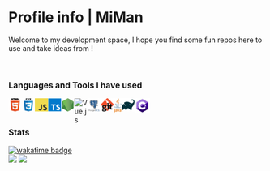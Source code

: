 # Profile info | MiMan 

Welcome to my development space, I hope you find some fun repos here to use and take ideas from !

<br>

### Languages and Tools I have used
<img align="left" title="HTML5" alt="HTML5" width="26px" src="https://raw.githubusercontent.com/github/explore/80688e429a7d4ef2fca1e82350fe8e3517d3494d/topics/html/html.png" />
<img align="left" title="CSS3" alt="CSS3" width="26px" src="https://raw.githubusercontent.com/github/explore/80688e429a7d4ef2fca1e82350fe8e3517d3494d/topics/css/css.png" />
<img align="left" title="JavaScript" alt="JavaScript" width="26px" src="https://raw.githubusercontent.com/github/explore/80688e429a7d4ef2fca1e82350fe8e3517d3494d/topics/javascript/javascript.png" />
<img align="left" title="TypeScript" alt="TypeScript" width="26px" src="https://raw.githubusercontent.com/miman/miman/master/ts-logo.png" />
<img align="left" title="Node.js" alt="Node.js" width="26px" src="https://raw.githubusercontent.com/github/explore/80688e429a7d4ef2fca1e82350fe8e3517d3494d/topics/nodejs/nodejs.png" />
<img align="left" title="Vue.js" alt="Vue.js" width="26px" src="https://raw.githubusercontent.com/miman/miman/master/vue-logo.png" />
<img align="left" title="PostgreSQL" alt="PostgreSQL" width="26px" src="https://raw.githubusercontent.com/miman/miman/master/postgresql.png" />
<img align="left" title="Git" alt="Git" width="26px" src="https://raw.githubusercontent.com/miman/miman/master/git.png" />
<img align="left" title="Java" alt="Java" height="28px" src="https://github.com/miman/miman/blob/master/java-icon.png?raw=true" />
<img align="left" title="Gradle" alt="Gradle" height="26px" src="https://raw.githubusercontent.com/miman/miman/master/gradle.png" />
<img align="left" title="C#" alt="C#" width="30px" src="https://github.com/miman/miman/blob/master/c-logo-icon-18.png?raw=true" />

<br>
<br>

### Stats

[![wakatime badge](https://wakatime.com/badge/user/53fb229b-d6c8-4ee4-8592-c1aa087e5019.svg)](https://wakatime.com/@53fb229b-d6c8-4ee4-8592-c1aa087e5019)
<br>
<img style="width: 60%;" src="https://github-readme-stats.vercel.app/api?username=miman&count_private=true&show_icons=true&theme=buefy"/>
<img style="width: 38%;" src="https://github-readme-stats.vercel.app/api/top-langs/?username=miman&layout=compact&theme=buefy&langs_count=10&custom_title=Languages%20across%20repos"/>
<!--img style="width: 60%;" src="https://github-readme-stats.vercel.app/api/wakatime?username=miman&layout=compact&custom_title=Wakatime%20stats&langs_count=10"/>
**miman/miman** is a ✨ _special_ ✨ repository because its `README.md` (this file) appears on your GitHub profile.

Here are some ideas to get you started:

- 🔭 I’m currently working on ...
- 🌱 I’m currently learning ...
- 👯 I’m looking to collaborate on ...
- 🤔 I’m looking for help with ...
- 💬 Ask me about ...
- 📫 How to reach me: ...
- 😄 Pronouns: ...
- ⚡ Fun fact: ...
-->
